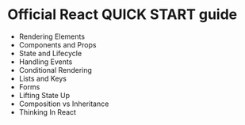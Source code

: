 <h1>Official React QUICK START guide</h1>

* Rendering Elements
* Components and Props
* State and Lifecycle
* Handling Events
* Conditional Rendering
* Lists and Keys
* Forms
* Lifting State Up
* Composition vs Inheritance
* Thinking In React